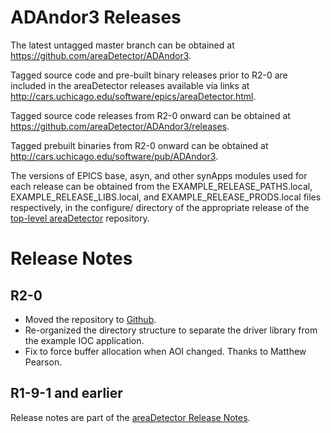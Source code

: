 ADAndor3 Releases
=================

The latest untagged master branch can be obtained at
https://github.com/areaDetector/ADAndor3.

Tagged source code and pre-built binary releases prior to R2-0 are included
in the areaDetector releases available via links at
http://cars.uchicago.edu/software/epics/areaDetector.html.

Tagged source code releases from R2-0 onward can be obtained at 
https://github.com/areaDetector/ADAndor3/releases.

Tagged prebuilt binaries from R2-0 onward can be obtained at
http://cars.uchicago.edu/software/pub/ADAndor3.

The versions of EPICS base, asyn, and other synApps modules used for each release can be obtained from 
the EXAMPLE_RELEASE_PATHS.local, EXAMPLE_RELEASE_LIBS.local, and EXAMPLE_RELEASE_PRODS.local
files respectively, in the configure/ directory of the appropriate release of the 
[top-level areaDetector](https://github.com/areaDetector/areaDetector) repository.



Release Notes
=============

R2-0
----
* Moved the repository to [Github](https://github.com/areaDetector/ADAndor3).
* Re-organized the directory structure to separate the driver library from the example IOC application.
* Fix to force buffer allocation when AOI changed.  Thanks to Matthew Pearson.


R1-9-1 and earlier
------------------
Release notes are part of the
[areaDetector Release Notes](http://cars.uchicago.edu/software/epics/areaDetectorReleaseNotes.html).

